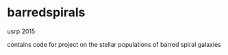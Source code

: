# barredspirals
usrp 2015

contains code for project on the stellar populations of barred spiral galaxies 